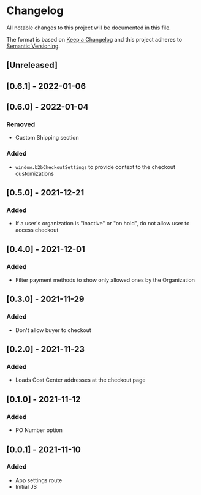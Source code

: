 # Changelog

All notable changes to this project will be documented in this file.

The format is based on [Keep a Changelog](http://keepachangelog.com/en/1.0.0/)
and this project adheres to [Semantic Versioning](http://semver.org/spec/v2.0.0.html).

## [Unreleased]

## [0.6.1] - 2022-01-06

## [0.6.0] - 2022-01-04

### Removed
- Custom Shipping section

### Added
- `window.b2bCheckoutSettings` to provide context to the checkout customizations
## [0.5.0] - 2021-12-21

### Added

- If a user's organization is "inactive" or "on hold", do not allow user to access checkout

## [0.4.0] - 2021-12-01

### Added
- Filter payment methods to show only allowed ones by the Organization
## [0.3.0] - 2021-11-29

### Added
- Don't allow buyer to checkout

## [0.2.0] - 2021-11-23

### Added
- Loads Cost Center addresses at the checkout page

## [0.1.0] - 2021-11-12

### Added
- PO Number option
## [0.0.1] - 2021-11-10

### Added

- App settings route
- Initial JS
